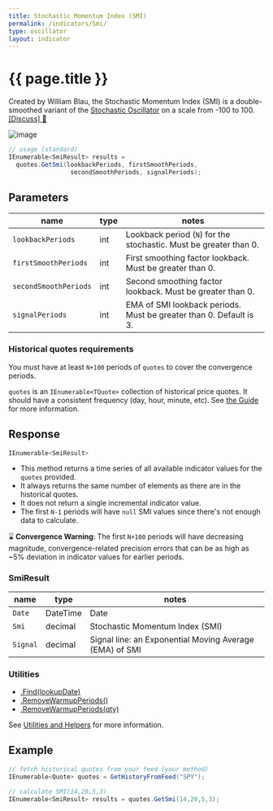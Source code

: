 ```yaml
---
title: Stochastic Momentum Index (SMI)
permalink: /indicators/Smi/
type: oscillator
layout: indicator
---
```


# {{ page.title }}

Created by William Blau, the Stochastic Momentum Index (SMI) is a double-smoothed variant of the [Stochastic Oscillator](../Stoch/#content) on a scale from -100 to 100.
[[Discuss] :speech_balloon:]({{site.github.repository_url}}/discussions/625 "Community discussion about this indicator")

![image]({{site.baseurl}}/assets/charts/Smi.png)

```csharp
// usage (standard)
IEnumerable<SmiResult> results =
  quotes.GetSmi(lookbackPeriods, firstSmoothPeriods,
                 secondSmoothPeriods, signalPeriods);
```

## Parameters

| name | type | notes
| -- |-- |--
| `lookbackPeriods` | int | Lookback period (`N`) for the stochastic.  Must be greater than 0.
| `firstSmoothPeriods` | int | First smoothing factor lookback.  Must be greater than 0.
| `secondSmoothPeriods` | int | Second smoothing factor lookback.  Must be greater than 0.
| `signalPeriods` | int | EMA of SMI lookback periods.  Must be greater than 0. Default is 3.

### Historical quotes requirements

You must have at least `N+100` periods of `quotes` to cover the convergence periods.

`quotes` is an `IEnumerable<TQuote>` collection of historical price quotes.  It should have a consistent frequency (day, hour, minute, etc).  See [the Guide]({{site.baseurl}}/guide/#historical-quotes) for more information.

## Response

```csharp
IEnumerable<SmiResult>
```

- This method returns a time series of all available indicator values for the `quotes` provided.
- It always returns the same number of elements as there are in the historical quotes.
- It does not return a single incremental indicator value.
- The first `N-1` periods will have `null` SMI values since there's not enough data to calculate.

:hourglass: **Convergence Warning**: The first `N+100` periods will have decreasing magnitude, convergence-related precision errors that can be as high as ~5% deviation in indicator values for earlier periods.

### SmiResult

| name | type | notes
| -- |-- |--
| `Date` | DateTime | Date
| `Smi` | decimal | Stochastic Momentum Index (SMI)
| `Signal` | decimal | Signal line: an Exponential Moving Average (EMA) of SMI

### Utilities

- [.Find(lookupDate)]({{site.baseurl}}/utilities#find-indicator-result-by-date)
- [.RemoveWarmupPeriods()]({{site.baseurl}}/utilities#remove-warmup-periods)
- [.RemoveWarmupPeriods(qty)]({{site.baseurl}}/utilities#remove-warmup-periods)

See [Utilities and Helpers]({{site.baseurl}}/utilities#utilities-for-indicator-results) for more information.

## Example

```csharp
// fetch historical quotes from your feed (your method)
IEnumerable<Quote> quotes = GetHistoryFromFeed("SPY");

// calculate SMI(14,20,5,3)
IEnumerable<SmiResult> results = quotes.GetSmi(14,20,5,3);
```

